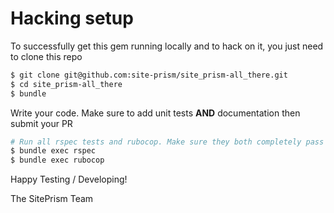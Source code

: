 # Hacking setup

To successfully get this gem running locally and to hack on it, you just need to clone this repo

```bash
$ git clone git@github.com:site-prism/site_prism-all_there.git
$ cd site_prism-all_there
$ bundle
```

Write your code. Make sure to add unit tests **AND** documentation then submit your PR

```bash
# Run all rspec tests and rubocop. Make sure they both completely pass
$ bundle exec rspec
$ bundle exec rubocop
```

Happy Testing / Developing!

The SitePrism Team
